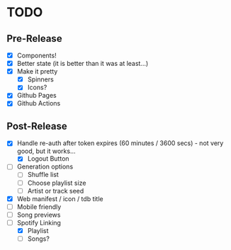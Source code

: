 # TODO

## Pre-Release

- [x] Components!
- [x] Better state (it is better than it was at least...)
- [x] Make it pretty
  - [x] Spinners
  - [x] Icons?
- [x] Github Pages
- [x] Github Actions

## Post-Release

- [x] Handle re-auth after token expires (60 minutes / 3600 secs) - not very good, but it works...
  - [x] Logout Button
- [ ] Generation options
  - [ ] Shuffle list
  - [ ] Choose playlist size
  - [ ] Artist or track seed
- [x] Web manifest / icon / tdb title
- [ ] Mobile friendly
- [ ] Song previews
- [ ] Spotify Linking
  - [x] Playlist
  - [ ] Songs?
